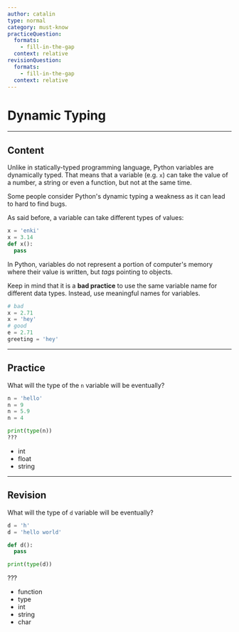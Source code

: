 ```yaml
---
author: catalin
type: normal
category: must-know
practiceQuestion:
  formats:
    - fill-in-the-gap
  context: relative
revisionQuestion:
  formats:
    - fill-in-the-gap
  context: relative
---
```


# Dynamic Typing


---

## Content

Unlike in statically-typed programming language, Python variables are dynamically typed. That means that a variable (e.g. `x`) can take the value of a number, a string or even a function, but not at the same time.

Some people consider Python's dynamic typing a weakness as it can lead to hard to find bugs.

As said before, a variable can take different types of values:

```python
x = 'enki'
x = 3.14
def x():
  pass
```

In Python, variables do not represent a portion of computer's memory where their value is written, but *tags* pointing to objects.

Keep in mind that it is a **bad practice** to use the same variable name for different data types. Instead, use meaningful names for variables.

```python
# bad
x = 2.71
x = 'hey'
# good
e = 2.71
greeting = 'hey'
```


---

## Practice

What will the type of the `n` variable will be eventually?

```python
n = 'hello'
n = 9
n = 5.9
n = 4

print(type(n))
???
```

- int
- float
- string


---

## Revision

What will the type of `d` variable will be eventually?

```python
d = 'h'
d = 'hello world'

def d():
  pass

print(type(d))
```

???

- function
- type
- int
- string
- char
